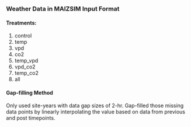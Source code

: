 ### Weather Data in MAIZSIM Input Format

#### Treatments: 
1. control
2. temp
3. vpd
4. co2
5. temp_vpd
6. vpd_co2
7. temp_co2
8. all

#### Gap-filling Method
Only used site-years with data gap sizes of 2-hr. 
Gap-filled those missing data points by linearly interpolating the value based on data from previous and post timepoints. 


